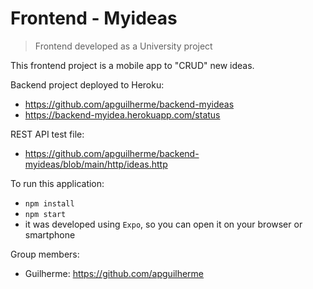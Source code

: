 # Frontend - Myideas

> Frontend developed as a University project

This frontend project is a mobile app to "CRUD" new ideas. 

Backend project deployed to Heroku: 
- https://github.com/apguilherme/backend-myideas
- https://backend-myidea.herokuapp.com/status

REST API test file: 
- https://github.com/apguilherme/backend-myideas/blob/main/http/ideas.http

To run this application:
- `npm install`
- `npm start`
- it was developed using `Expo`, so you can open it on your browser or smartphone

Group members: 
- Guilherme: https://github.com/apguilherme
